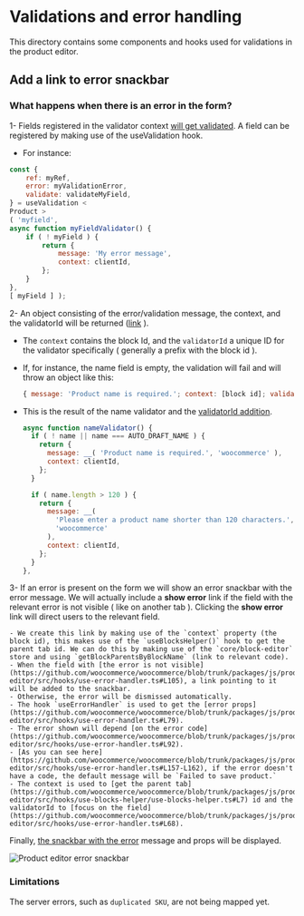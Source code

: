 # Validations and error handling

This directory contains some components and hooks used for validations in the product editor.

## Add a link to error snackbar

### What happens when there is an error in the form?

1- Fields registered in the validator context [will get validated](https://github.com/woocommerce/woocommerce/blob/trunk/packages/js/product-editor/src/contexts/validation-context/validation-provider.tsx#L87-L110). A field can be registered by making use of the useValidation hook.

-   For instance:

```javascript
const {
	ref: myRef,
	error: myValidationError,
	validate: validateMyField,
} = useValidation <
Product >
( 'myfield',
async function myFieldValidator() {
	if ( ! myField ) {
		return {
			message: 'My error message',
			context: clientId,
		};
	}
},
[ myField ] );
```

2- An object consisting of the error/validation message, the context, and the validatorId will be returned ([link](https://github.com/woocommerce/woocommerce/blob/trunk/packages/js/product-editor/src/contexts/validation-context/validation-provider.tsx#L74) ).

-   The `context` contains the block Id, and the `validatorId` a unique ID for the validator specifically ( generally a prefix with the block id ).
-   If, for instance, the name field is empty, the validation will fail and will throw an object like this:

    ```javascript
    { message: 'Product name is required.'; context: [block id]; validatorId: [prefix + block id] }
    ```

-   This is the result of the name validator and the [validatorId addition](https://github.com/woocommerce/woocommerce/blob/trunk/packages/js/product-editor/src/contexts/validation-context/validation-provider.tsx#L69).

    ```javascript
    async function nameValidator() {
      if ( ! name || name === AUTO_DRAFT_NAME ) {
        return {
          message: __( 'Product name is required.', 'woocommerce' ),
          context: clientId,
        };
      }

      if ( name.length > 120 ) {
        return {
          message: __(
            'Please enter a product name shorter than 120 characters.',
            'woocommerce'
          ),
          context: clientId,
        };
      }
    },
    ```

3- If an error is present on the form we will show an error snackbar with the error message. We will actually include a **show error** link if the field with the relevant error is not visible ( like on another tab ). Clicking the **show error** link will direct users to the relevant field.

    - We create this link by making use of the `context` property (the block id), this makes use of the `useBlocksHelper()` hook to get the parent tab id. We can do this by making use of the `core/block-editor` store and using `getBlockParentsByBlockName` (link to relevant code).
    - When the field with [the error is not visible](https://github.com/woocommerce/woocommerce/blob/trunk/packages/js/product-editor/src/hooks/use-error-handler.ts#L105), a link pointing to it will be added to the snackbar.
    - Otherwise, the error will be dismissed automatically.
    - The hook `useErrorHandler` is used to get the [error props](https://github.com/woocommerce/woocommerce/blob/trunk/packages/js/product-editor/src/hooks/use-error-handler.ts#L79).
    - The error shown will depend [on the error code](https://github.com/woocommerce/woocommerce/blob/trunk/packages/js/product-editor/src/hooks/use-error-handler.ts#L92).
    - [As you can see here](https://github.com/woocommerce/woocommerce/blob/trunk/packages/js/product-editor/src/hooks/use-error-handler.ts#L157-L162), if the error doesn't have a code, the default message will be `Failed to save product.`
    - The context is used to [get the parent tab](https://github.com/woocommerce/woocommerce/blob/trunk/packages/js/product-editor/src/hooks/use-blocks-helper/use-blocks-helper.ts#L7) id and the validatorId to [focus on the field](https://github.com/woocommerce/woocommerce/blob/trunk/packages/js/product-editor/src/hooks/use-error-handler.ts#L68).

Finally, [the snackbar with the error](https://github.com/woocommerce/woocommerce/blob/trunk/packages/js/product-editor/src/components/header/publish-button/publish-button.tsx#L70) message and props will be displayed.

![Product editor error snackbar](https://developer.woocommerce.com/wp-content/uploads/sites/2/2024/07/product-editor-error-snack-bar-e1721670028482.png)

### Limitations

The server errors, such as `duplicated SKU`, are not being mapped yet.
